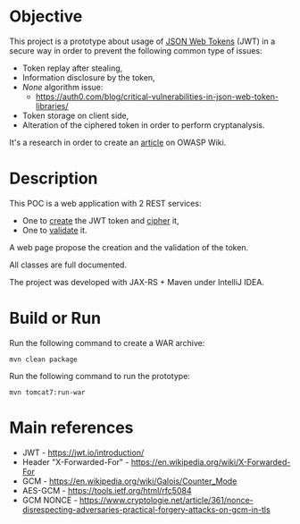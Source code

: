 # Objective

This project is a prototype about usage of [JSON Web Tokens](https://jwt.io/introduction/) (JWT) in a secure way in order to prevent the following common type of issues:

* Token replay after stealing,
* Information disclosure by the token,
* *None* algorithm issue: 
    * https://auth0.com/blog/critical-vulnerabilities-in-json-web-token-libraries/
* Token storage on client side,
* Alteration of the ciphered token in order to perform cryptanalysis.

It's a research in order to create an [article](article.wiki) on OWASP Wiki.
 
# Description
 
This POC is a web application with 2 REST services:

 * One to [create](src/main/java/eu/righettod/pocjwt/service/TokenServices.java#L80) the JWT token and [cipher](src/main/java/eu/righettod/pocjwt/crypto/TokenCipher.java#L64) it,
 * One to [validate](src/main/java/eu/righettod/pocjwt/service/TokenServices.java#L139) it.
 
A web page propose the creation and the validation of the token.

All classes are full documented.

The project was developed with JAX-RS + Maven under IntelliJ IDEA.
 
# Build or Run

Run the following command to create a WAR archive:
```
mvn clean package
```

Run the following command to run the prototype:
```
mvn tomcat7:run-war
```

# Main references

* JWT - https://jwt.io/introduction/
* Header "X-Forwarded-For" - https://en.wikipedia.org/wiki/X-Forwarded-For
* GCM - https://en.wikipedia.org/wiki/Galois/Counter_Mode
* AES-GCM - https://tools.ietf.org/html/rfc5084
* GCM NONCE - https://www.cryptologie.net/article/361/nonce-disrespecting-adversaries-practical-forgery-attacks-on-gcm-in-tls